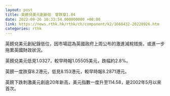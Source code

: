 ```yaml
---
layout: post
title: 英鎊兌美元創新低　曾跌穿1.04
date: 2022-09-26 10:33:54.000000000 +08:00
link: https://news.rthk.hk/rthk/ch/component/k2/1668432-20220926.htm
categories: rthk
---
```


英鎊兌美元創紀錄低位，因市場認為英國政府上周公布的激進減稅措施，或進一步拖累英國財政狀況。

英鎊兌美元低見1.0327，較早時報1.05505美元，跌幅約2.8%。

英鎊一度跌穿8.2港元，低見8.153港元，較早時報8.2871港元。

英鎊下跌刺激美元創逾20年新高，美元指數一度升至114.58，是2002年5月以來首次。
